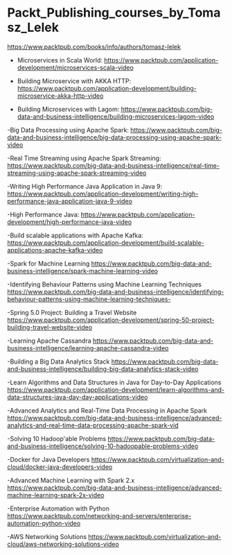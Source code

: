 # Packt_Publishing_courses_by_Tomasz_Lelek
https://www.packtpub.com/books/info/authors/tomasz-lelek

- Microservices in Scala World: 
https://www.packtpub.com/application-development/microservices-scala-video

- Building Microservice with AKKA HTTP:
https://www.packtpub.com/application-development/building-microservice-akka-http-video

- Building Microservices with Lagom:
https://www.packtpub.com/big-data-and-business-intelligence/building-microservices-lagom-video

-Big Data Processing using Apache Spark:
https://www.packtpub.com/big-data-and-business-intelligence/big-data-processing-using-apache-spark-video

-Real Time Streaming using Apache Spark Streaming:
https://www.packtpub.com/big-data-and-business-intelligence/real-time-streaming-using-apache-spark-streaming-video

-Writing High Performance Java Application in Java 9:
https://www.packtpub.com/application-development/writing-high-performance-java-application-java-9-video

-High Performance Java:
https://www.packtpub.com/application-development/high-performance-java-video

-Build scalable applications with Apache Kafka:
https://www.packtpub.com/application-development/build-scalable-applications-apache-kafka-video

-Spark for Machine Learning
https://www.packtpub.com/big-data-and-business-intelligence/spark-machine-learning-video

-Identifying Behaviour Patterns using Machine Learning Techniques
https://www.packtpub.com/big-data-and-business-intelligence/identifying-behaviour-patterns-using-machine-learning-techniques-

-Spring 5.0 Project: Building a Travel Website
https://www.packtpub.com/application-development/spring-50-project-building-travel-website-video

-Learning Apache Cassandra
https://www.packtpub.com/big-data-and-business-intelligence/learning-apache-cassandra-video

-Building a Big Data Analytics Stack
https://www.packtpub.com/big-data-and-business-intelligence/building-big-data-analytics-stack-video

-Learn Algorithms and Data Structures in Java for Day-to-Day Applications
https://www.packtpub.com/application-development/learn-algorithms-and-data-structures-java-day-day-applications-video

-Advanced Analytics and Real-Time Data Processing in Apache Spark 
https://www.packtpub.com/big-data-and-business-intelligence/advanced-analytics-and-real-time-data-processing-apache-spark-vid

-Solving 10 Hadoop'able Problems 
https://www.packtpub.com/big-data-and-business-intelligence/solving-10-hadoopable-problems-video

-Docker for Java Developers
https://www.packtpub.com/virtualization-and-cloud/docker-java-developers-video

-Advanced Machine Learning with Spark 2.x
https://www.packtpub.com/big-data-and-business-intelligence/advanced-machine-learning-spark-2x-video

-Enterprise Automation with Python
https://www.packtpub.com/networking-and-servers/enterprise-automation-python-video

-AWS Networking Solutions 
https://www.packtpub.com/virtualization-and-cloud/aws-networking-solutions-video


